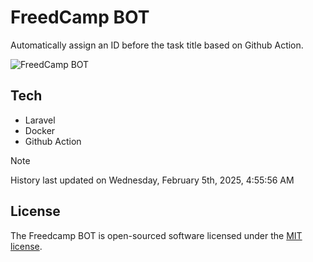 # FreedCamp BOT

Automatically assign an ID before the task title based on Github Action.

![FreedCamp BOT](https://repository-images.githubusercontent.com/737932867/7d34798b-2680-471c-b089-a78a718d3d6a)

## Tech

- Laravel
- Docker
- Github Action

> [!NOTE]  
> History last updated on Wednesday, February 5th, 2025, 4:55:56 AM

## License

The Freedcamp BOT is open-sourced software licensed under the [MIT license](https://opensource.org/licenses/MIT).
